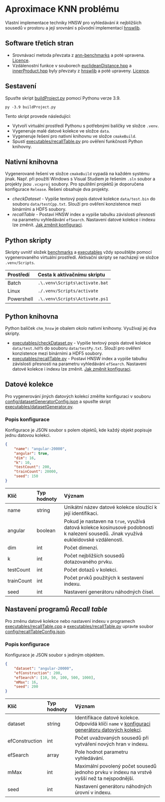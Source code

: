 # Aproximace KNN problému

Vlastní implementace techniky HNSW pro vyhledávání *k* nejbližších sousedů v prostoru a její srovnání s původní implementací [hnswlib](https://github.com/nmslib/hnswlib/tree/7cc0ecbd43723418f43b8e73a46debbbc3940346).

## Software třetích stran
- Srovnávací metoda převzata z [ann-benchmarks](https://github.com/erikbern/ann-benchmarks/tree/2b40b3ea988c77822cbe3a1df2b8d047805a2282) a poté upravena. [Licence](benchmarks/LICENSE_ann-benchmarks).
- Vzdálenostní funkce v souborech [euclideanDistance.hpp](index/chm/euclideanDistance.hpp) a [innerProduct.hpp](index/chm/innerProduct.hpp) byly převzaty z [hnswlib](https://github.com/nmslib/hnswlib/tree/7cc0ecbd43723418f43b8e73a46debbbc3940346) a poté upraveny. [Licence](index/LICENSE_hnswlib).

## Sestavení
Spusťte skript [buildProject.py](buildProject.py) pomocí Pythonu verze 3.9.

```batch
py -3.9 buildProject.py
```

Tento skript provede následující:
- Vytvoří virtuální prostředí Pythonu s potřebnými balíčky ve složce `.venv`.
- Vygeneruje malé datové kolekce ve složce `data`.
- Vygeneruje řešení pro nativní knihovnu ve složce `cmakeBuild`.
- Spustí [executables/recallTable.py](executables/recallTable.py) pro ověření funkčnosti Python knihovny.

## Nativní knihovna
Vygenerované řešení ve složce `cmakeBuild` vypadá na každém systému jinak. Např. při použítí Windows s Visual Studiem je řešením `.sln` soubor a projekty jsou `.vcxproj` soubory. Pro spuštění projektů je doporučena konfigurace `Release`. Řešení obsahuje dva projekty.

- *checkDataset* - Vypíše textový popis datové kolekce `data/test.bin` do souboru `data/testCpp.txt`. Slouží pro ověření konzistence mezi binárními a HDF5 soubory.
- *recallTable* - Postaví HNSW index a vypíše tabulku závislosti přesnosti na parametru vyhledávání `efSearch`. Nastavení datové kolekce i indexu lze změnit. [Jak změnit konfiguraci](#nastavení-programů-recall-table).

## Python skripty
Skripty uvnitř složek [benchmarks](benchmarks) a [executables](executables) vždy spouštějte pomocí vygenerovaného virtuální prostředí. Aktivační skripty se nacházejí ve složce `.venv/Scripts`.

|Prostředí|Cesta k aktivačnímu skriptu|
|:--|:--|
|Batch|`.\.venv\Scripts\activate.bat`|
|Linux|`./.venv/Scripts/activate`|
|Powershell|`.\.venv\Scripts\Activate.ps1`|

## Python knihovna
Python balíček `chm_hnsw` je obalem okolo nativní knihovny. Využívají jej dva skripty.

- [executables/checkDataset.py](executables/checkDataset.py) - Vypíše textový popis datové kolekce `data/test.hdf5` do souboru `data/testPy.txt`. Slouží pro ověření konzistence mezi binárními a HDF5 soubory.
- [executables/recallTable.py](executables/recallTable.py) - Postaví HNSW index a vypíše tabulku závislosti přesnosti na parametru vyhledávání `efSearch`. Nastavení datové kolekce i indexu lze změnit. [Jak změnit konfiguraci](#nastavení-programů-recall-table).

## Datové kolekce
Pro vygenerování jiných datových kolekcí změňte konfiguraci v souboru [config/datasetGeneratorConfig.json](config/datasetGeneratorConfig.json) a spusťte skript [executables/datasetGenerator.py](executables/datasetGenerator.py).

### Popis konfigurace
Konfigurace je JSON soubor s polem objektů, kde každý objekt popisuje jednu datovou kolekci.
```json
{
	"name": "angular-20000",
	"angular": true,
	"dim": 16,
	"k": 10,
	"testCount": 200,
	"trainCount": 20000,
	"seed": 150
}
```

|Klíč|Typ hodnoty|Význam|
|:--|:--|:--|
|name|string|Unikátní název datové kolekce sloužící k její identifikaci.|
|angular|boolean|Pokud je nastaven na `true`, využívá datová kolekce kosinusové podobnosti k nalezení sousedů. Jinak využívá eukleidovské vzdálenosti.|
|dim|int|Počet dimenzí.|
|k|int|Počet nejbližších sousedů dotazovaného prvku.|
|testCount|int|Počet dotazů v kolekci.|
|trainCount|int|Počet prvků použitých k sestavení indexu.|
|seed|int|Nastavení generátoru náhodných čísel.|

## Nastavení programů *Recall table*
Pro změnu datové kolekce nebo nastavení indexu v programech [executables/recallTable.cpp](executables/recallTable.cpp) a [executables/recallTable.py](executables/recallTable.py) upravte soubor [config/recallTableConfig.json](config/recallTableConfig.json).

### Popis konfigurace
Konfigurace je JSON soubor s jediným objektem.
```json
{
	"dataset": "angular-20000",
	"efConstruction": 200,
	"efSearch": [10, 50, 100, 500, 1000],
	"mMax": 16,
	"seed": 200
}
```

|Klíč|Typ hodnoty|Význam|
|:--|:--|:--|
|dataset|string|Identifikace datové kolekce. Odpovídá klíči `name` v [konfiguraci generátoru datových kolekcí](#datové-kolekce).|
|efConstruction|int|Počet uvažovaných sousedů při vytváření nových hran v indexu.|
|efSearch|array|Pole hodnot parametru vyhledávání.|
|mMax|int|Maximální povolený počet sousedů jednoho prvku v indexu na vrstvě vyšší než ta nejspodnější.|
|seed|int|Nastavení generátoru náhodných úrovní v indexu.|
